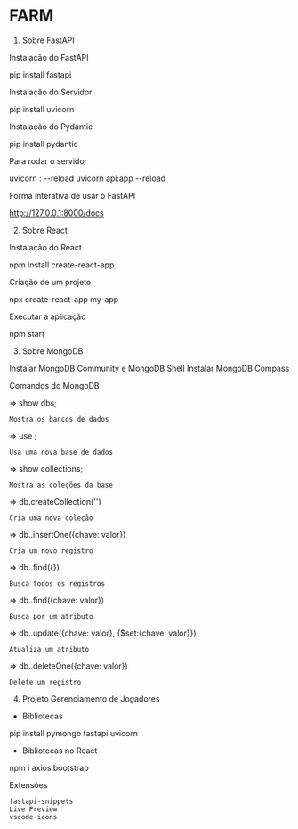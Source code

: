 # FARM

1) Sobre FastAPI

Instalação do FastAPI

pip install fastapi

Instalação do Servidor

pip install uvicorn

Instalação do Pydantic

pip install pydantic

Para rodar o servidor

uvicorn <file>:<atributo> --reload
uvicorn api:app --reload

Forma interativa de usar o FastAPI

http://127.0.0.1:8000/docs

2) Sobre React

Instalação do React

npm install create-react-app

Criação de um projeto

npx create-react-app my-app

Executar a aplicação

npm start

3) Sobre MongoDB

Instalar MongoDB Community e MongoDB Shell
Instalar MongoDB Compass

Comandos do MongoDB

=> show dbs;

	Mostra os bancos de dados

=> use <nome>;

	Usa uma nova base de dados
	
=> show collections;

	Mostra as coleções da base
	
=> db.createCollection('<nome>')

	Cria uma nova coleção
	
=> db.<nome>.insertOne({chave: valor})

	Cria um novo registro
	
=> db.<nome>.find({})

	Busca todos os registros
	
=> db.<nome>.find({chave: valor})

	Busca por um atributo

=> db.<nome>.update({chave: valor}, {$set:{chave: valor}})

	Atualiza um atributo
	
=> db.<nome>.deleteOne({chave: valor})

	Delete um registro
	
4) Projeto Gerenciamento de Jogadores

- Bibliotecas

pip install pymongo fastapi uvicorn

- Bibliotecas no React

npm i axios bootstrap


Extensões

    fastapi-snippets
	Live Preview
	vscode-icons